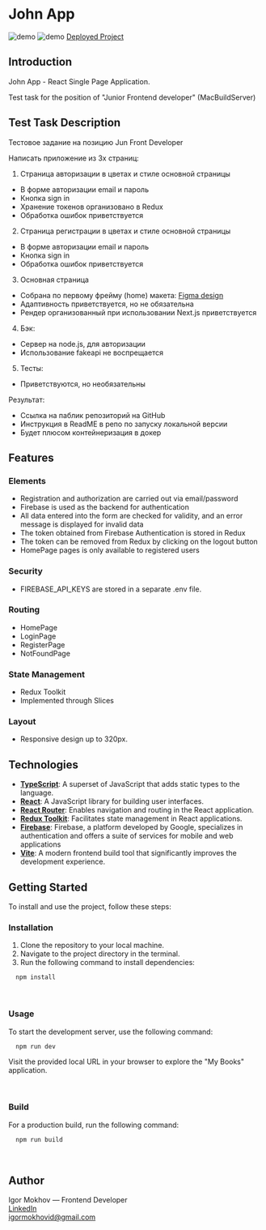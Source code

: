 # John App

![demo](https://github.com/IgorMokhov/valantis-app/assets/115712538/27e32cbd-359c-46f2-aa41-41e7eb2534f1)
![demo](https://github.com/IgorMokhov/valantis-app/assets/115712538/1f8208fa-5a0f-4850-ae68-de747a37661f)
[Deployed Project](https://john-app.vercel.app/login)

## Introduction

John App - React Single Page Application.

Test task for the position of "Junior Frontend developer" (MacBuildServer)

## Test Task Description

Тестовое задание на позицию Jun Front Developer

Написать приложение из 3х страниц:

1. Страница авторизации в цветах и стиле основной страницы

- В форме авторизации email и пароль
- Кнопка sign in
- Хранение токенов организовано в Redux
- Обработка ошибок приветствуется

2. Страница регистрации в цветах и стиле основной страницы

- В форме авторизации email и пароль
- Кнопка sign in
- Обработка ошибок приветствуется

3. Основная страница

- Собрана по первому фрейму (home) макета: [Figma design](https://www.figma.com/file/u96UjK2Kzo2bk0PhVdL5xr/John-%2B?type=design&node-id=0-1&mode=design&t=9HKcEn7zMmKpkkCR-0)
- Адаптивность приветствуется, но не обязательна
- Рендер организованный при использовании Next.js приветствуется

4. Бэк:

- Сервер на node.js, для авторизации
- Использование fakeapi не воспрещается

5. Тесты:

- Приветствуются, но необязательны

Результат:

- Ссылка на паблик репозиторий на GitHub
- Инструкция в ReadME в репо по запуску локальной версии
- Будет плюсом контейнеризация в докер

## Features

### Elements

- Registration and authorization are carried out via email/password
- Firebase is used as the backend for authentication
- All data entered into the form are checked for validity, and an error message is displayed for invalid data
- The token obtained from Firebase Authentication is stored in Redux
- The token can be removed from Redux by clicking on the logout button
- HomePage pages is only available to registered users

### Security
- FIREBASE_API_KEYS are stored in a separate .env file.

### Routing
- HomePage
- LoginPage
- RegisterPage
- NotFoundPage

### State Management

- Redux Toolkit
- Implemented through Slices

### Layout

- Responsive design up to 320px.

## Technologies

- [**TypeScript**](https://www.typescriptlang.org/): A superset of JavaScript that adds static types to the language.
- [**React**](https://reactjs.org/): A JavaScript library for building user interfaces.
- [**React Router**](https://reactrouter.com/): Enables navigation and routing in the React application.
- [**Redux Toolkit**](https://redux-toolkit.js.org/): Facilitates state management in React applications.
- [**Firebase**](https://firebase.google.com/): Firebase, a platform developed by Google, specializes in authentication and offers a suite of services for mobile and web applications
- [**Vite**](https://vitejs.dev/): A modern frontend build tool that significantly improves the development experience.

## Getting Started

To install and use the project, follow these steps:

### Installation

1. Clone the repository to your local machine.
2. Navigate to the project directory in the terminal.
3. Run the following command to install dependencies:

```sh
  npm install
```

<br/>

### Usage

To start the development server, use the following command:

```sh
  npm run dev
```

Visit the provided local URL in your browser to explore the "My Books" application.

<br/>

### Build

For a production build, run the following command:

```sh
  npm run build
```

<br/>

## Author

Igor Mokhov — Frontend Developer<br/>
[LinkedIn](https://www.linkedin.com/in/igor-mokhov/) <br/>
igormokhovid@gmail.com
